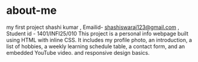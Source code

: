 # about-me
my first project
shashi kumar , Emailid- shashiswaraj123@gmail.com , Student id - 1401/INFI25/010
This project is a personal info webpage built using HTML with inline CSS. It includes my profile photo, an introduction,
a list of hobbies, a weekly learning schedule table, a contact form, and an embedded YouTube video. and responsive design basics.
